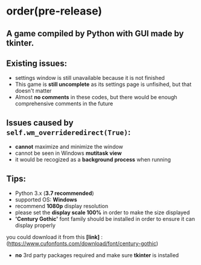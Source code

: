 # order(pre-release)

## A game compiled by Python with GUI made by tkinter.

## Existing issues:
* settings window is still unavailable because it is not finished
* This game is **still uncomplete** as its settings page is unfisihed, but that doesn't matter
* Almost **no comments** in these codes, but there would be enough comprehensive comments in the future

## Issues caused by `self.wm_overrideredirect(True)`:
* **cannot** maximize and minimize the window
* cannot be seen in Windows **mutitask view**
* it would be recogized as a **background process** when running

## Tips:
* Python 3.x (**3.7 recommended**)
* supported OS: **Windows**
* recommend **1080p** display resolution
* please set the **display scale 100%** in order to make the size displayed
* **'Century Gothic'** font family should be installed in order to ensure it can display properly

you could download it from this **[link]** :(https://www.cufonfonts.com/download/font/century-gothic)
* **no** 3rd party packages required and make sure **tkinter** is installed
